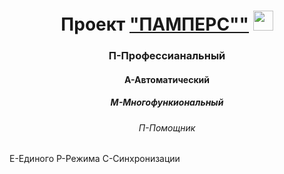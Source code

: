 <h1 align="center">Проект <a href="" target="_blank">"ПАМПЕРС""</a> 
<img src="https://github.com/blackcater/blackcater/raw/main/images/Hi.gif" height="32"/></h1>
<h3 align="center">П-Профессианальный</h3>
<h4 align="center">А-Автоматический</h4>
<h5 align="center">М-Многофункиональный</h5>
<h6 align="center">П-Помощник</h6>
<h7 align="center">Е-Единого</h7>
<h8 align="center">Р-Режима</h8>
<h8 align="center">С-Синхронизации</h8>
